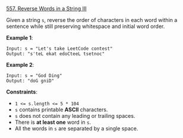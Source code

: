 [557. Reverse Words in a String III](https://leetcode.com/problems/reverse-words-in-a-string-iii/)

Given a string `s`, reverse the order of characters in each word within a sentence while still preserving whitespace and initial word order.

**Example 1**:
```
Input: s = "Let's take LeetCode contest"
Output: "s'teL ekat edoCteeL tsetnoc"
```

**Example 2**:
```
Input: s = "God Ding"
Output: "doG gniD"
```

**Constraints**:
* `1 <= s.length <= 5 * 104`
* `s` contains printable **ASCII** characters.
* `s` does not contain any leading or trailing spaces.
* There is **at least one** word in `s`.
* All the words in `s` are separated by a single space.